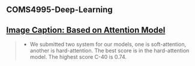 ## COMS4995-Deep-Learning
## [Image Caption: Based on Attention Model](https://drive.google.com/file/d/1KCDquaD7MW6RunnMGyWn9rZG-gPdED3l/view?usp=sharing)
>* We submitted two system for our models, one is soft-attention, another is hard-attention. The best score is in the hard-attention model. The highest score C-40 is 0.74.

